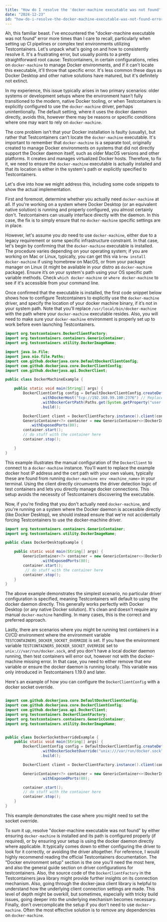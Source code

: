 ```yaml
---
title: "How do I resolve the 'docker-machine executable was not found' error in Testcontainers?"
date: "2024-12-23"
id: "how-do-i-resolve-the-docker-machine-executable-was-not-found-error-in-testcontainers"
---
```


Ah, this familiar beast. I've encountered the "docker-machine executable was not found" error more times than I care to recall, particularly when setting up CI pipelines or complex test environments utilizing Testcontainers. Let's unpack what's going on and how to consistently resolve it. It's a frustrating error, but usually points to a pretty straightforward root cause: Testcontainers, in certain configurations, relies on `docker-machine` to manage Docker environments, and if it can't locate this executable, it'll throw that specific error. It's less common these days as Docker Desktop and other native solutions have matured, but it's definitely not extinct.

In my experience, this issue typically arises in two primary scenarios: older systems or development setups where the environment hasn’t fully transitioned to the modern, native Docker tooling, or when Testcontainers is explicitly configured to use the `docker-machine` driver, perhaps unintentionally. The default setting, where it uses the docker daemon directly, avoids this, however there may be reasons or specific conditions where one may want to rely on `docker-machine`.

The core problem isn’t that your Docker installation is faulty (usually), but rather that Testcontainers can’t locate the `docker-machine` executable. It's important to remember that `docker-machine` is a separate tool, originally created to manage Docker environments on systems that did not directly support the Docker daemon itself, such as older MacOS versions and other platforms. It creates and manages virtualized Docker hosts. Therefore, to fix it, we need to ensure the `docker-machine` executable is actually installed and that its location is either in the system's path or explicitly specified to Testcontainers.

Let's dive into how we might address this, including some code snippets to show the actual implementation.

First and foremost, determine whether you actually need `docker-machine` at all. If you're working on a system where Docker Desktop (or an equivalent native solution) is running and properly configured, you almost certainly don't. Testcontainers can usually interface directly with the daemon. In this case, the fix is to simply ensure that no `docker-machine` specific settings are in place.

However, let's assume you *do* need to use `docker-machine`, either due to a legacy requirement or some specific infrastructure constraint. In that case, let's begin by confirming that the `docker-machine` executable is installed. The procedure varies depending on your operating system; if you are working on Mac or Linux, typically, you can get this via `brew install docker-machine` if using homebrew on MacOS, or from your package manager on Linux (it might be available in your distro as `docker-machine` package). Ensure it’s on your system's path using your OS specific path variable methods. Check `which docker-machine` or `where docker-machine` to see if it's accessible from your command line.

Once confirmed that the executable is installed, the first code snippet below shows how to configure Testcontainers to explicitly use the `docker-machine` driver, and specify the location of your docker machine binary, if it’s not in your system path. Note that you’ll replace `/usr/local/bin/docker-machine` with the path where your `docker-machine` executable resides. Also, you will need to make sure your `docker-machine` environment is properly set up to work before even launching Testcontainers.

```java
import org.testcontainers.DockerClientFactory;
import org.testcontainers.containers.GenericContainer;
import org.testcontainers.utility.DockerImageName;

import java.io.File;
import java.nio.file.Paths;
import com.github.dockerjava.core.DefaultDockerClientConfig;
import com.github.dockerjava.core.DockerClientConfig;
import com.github.dockerjava.api.DockerClient;

public class DockerMachineExample {

    public static void main(String[] args) {
        DockerClientConfig config = DefaultDockerClientConfig.createDefaultConfigBuilder()
                .withDockerHost("tcp://192.168.99.100:2376") // Replace with your docker machine IP and port
                .withDockerCertPath(Paths.get(System.getProperty("user.home"), ".docker", "machine", "certs").toString()) // Replace if your cert path differs
                .build();

        DockerClient client = DockerClientFactory.instance().client(config);
        GenericContainer<?> container = new GenericContainer<>(DockerImageName.parse("nginx:latest"))
           .withExposedPorts(80);
        container.start();
        // do stuff with the container here
        container.stop();

    }
}
```

This example illustrates the manual configuration of the `DockerClient` to connect to a `docker-machine` instance. You'll want to replace the example docker host IP address and the cert path with your own values, typically these are found from running `docker-machine env <machine_name>` in your terminal. Using the client directly circumvents the driver detection logic of test containers and lets you directly manage docker connections. This setup avoids the necessity of Testcontainers discovering the executable.

Now, if you're finding that you don't actually need `docker-machine`, and you're running on a system where the Docker daemon is accessible directly (like Docker Desktop), we should instead ensure that we're not accidentally forcing Testcontainers to use the docker-machine driver.

```java
import org.testcontainers.containers.GenericContainer;
import org.testcontainers.utility.DockerImageName;

public class DockerDesktopExample {

    public static void main(String[] args) {
        GenericContainer<?> container = new GenericContainer<>(DockerImageName.parse("nginx:latest"))
                .withExposedPorts(80);
        container.start();
         // do stuff with the container here
        container.stop();
    }
}
```

The above example demonstrates the simplest scenario, no particular driver configuration is specified, meaning Testcontainers will default to using the docker daemon directly. This generally works perfectly with Docker Desktop (or any native Docker solution). It's clean and doesn't require any manual `docker-machine` handling. In many cases, this is the correct and preferred approach.

Lastly, there are scenarios where you might be running test containers in a CI/CD environment where the environment variable `TESTCONTAINERS_DOCKER_SOCKET_OVERRIDE` is set. If you have the environment variable `TESTCONTAINERS_DOCKER_SOCKET_OVERRIDE` set to `unix:///var/run/docker.sock`, and you don't have a local docker daemon running, then test containers will error out, however not with the docker-machine missing error. In that case, you need to either remove that env variable or ensure the docker daemon is running locally. This variable was only introduced in Testcontainers 1.19.0 and later.

Here's an example of how you can configure the `DockerClientConfig` with a docker socket override.
```java

import com.github.dockerjava.core.DefaultDockerClientConfig;
import com.github.dockerjava.core.DockerClientConfig;
import com.github.dockerjava.api.DockerClient;
import org.testcontainers.DockerClientFactory;
import org.testcontainers.containers.GenericContainer;
import org.testcontainers.utility.DockerImageName;


public class DockerSocketOverrideExample {
    public static void main(String[] args) {
        DockerClientConfig config = DefaultDockerClientConfig.createDefaultConfigBuilder()
                .withDockerSocketOverride("unix:///var/run/docker.sock")
                .build();

        DockerClient client = DockerClientFactory.instance().client(config);

        GenericContainer<?> container = new GenericContainer<>(DockerImageName.parse("nginx:latest"))
                .withExposedPorts(80);

        container.start();
        // do stuff with the container here
        container.stop();
    }
}
```
This example demonstrates the case where you might need to set the socket override.

To sum it up, resolve "docker-machine executable was not found" by either ensuring `docker-machine` is installed and its path is configured properly (if required), or by ensuring your setup is using the docker daemon directly where applicable. It typically comes down to either configuring the driver to look for it correctly, or avoiding the driver altogether. For reference, I would highly recommend reading the official Testcontainers documentation. The "Docker environment setup" section is the one you'll need the most here, and also the general guide section on driver configurations for testcontainers. Also, the source code of the `DockerClientFactory` in the Testcontainers java library might provide further insights on its connection mechanism. Also, going through the docker-java client library is helpful to understand how the underlying client connection settings are made. This level of depth might be overkill, but sometimes, especially with tricky build issues, going deeper into the underlying mechanism becomes necessary. Finally, don't overcomplicate the setup if you don't need to use `docker-machine`. Often the most effective solution is to remove any dependencies on `docker-machine`.
